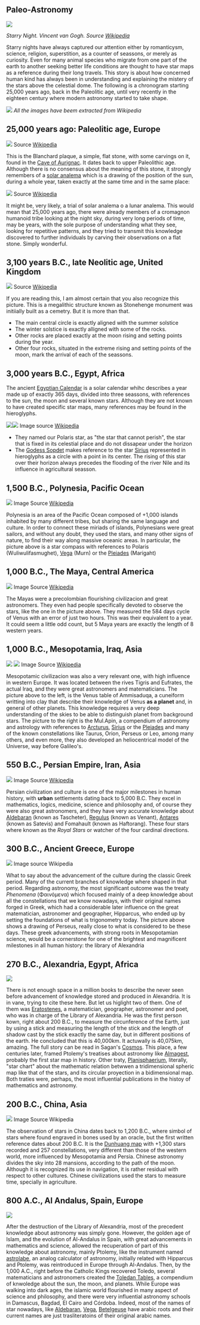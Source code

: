 ## Paleo-Astronomy

![](./Pics/StarryNight_VVG.jpg)
 
*Starry Night. Vincent van Gogh. Source [Wikipedia](https://en.wikipedia.org/wiki/The_Starry_Night)*

Starry nights have always captured our attention either by romanticysm, science, religion, superstition, as a counter of seassons, or merely as curiosity. Even for many animal species who migrate from one part of the earth to another seeking better life conditions are thought to have star maps as a reference during their long travels. This story is about how concerned human kind has always been in understanding and explaining the mistery of the stars above the celestial dome. The following is a chronogram starting 25,000 years ago, back in the Paleolitic age, until very recently in the eighteen century where modern astronomy started to take shape.

![](./Pics/astronomy_timeline.jpg)
*All the images have beem extracted from Wikipedia*


## 25,000 years ago: Paleolitic age, Europe

![](./Pics/Blanchard.jpg)
Source [Wikipedia](https://en.m.wikipedia.org/wiki/File:Blanchard_plaque.jpg)

This is the Blanchard plaque, a simple, flat stone, with some carvings on it, found in the [Cave of Aurignac](https://en.m.wikipedia.org/wiki/Aurignacian). It dates back to upper Paleolithic age. Although there is no consensus about the meaning of this stone, it strongly remembers of a [solar analema](https://en.wikipedia.org/wiki/Analemma) which is a drawing of the position of the sun, during a whole year, taken exactly at the same time and in the same place:

![](./Pics/analema.jpg)
Source [Wikipedia](https://en.wikipedia.org/wiki/Analemma)

It might be, very likely, a trial of solar analema o a lunar analema. This would mean that 25,000 years ago, there were already members of a cromagnon humanoid tribe looking at the night sky, during very long periods of time, may be years, with the sole purpose of understanding what they see, looking for repetitive patterns, and they tried to transmit this knowledge discovered to further individuals by carving their observations on a flat stone. Simply wonderful.

## 3,100 years B.C., late Neolitic age, United Kingdom

![](./Pics/Stonehenge.jpg)
Source [Wikipedia](https://en.m.wikipedia.org/wiki/Stonehenge)

If you are reading this, I am almost certain that you also recognize this picture. This is a megalithic structure known as Stonehenge monument was initiially built as a cemetry.	But it is more than that.

- The main central circle is exactly aligned with the summer solstice
- The winter solstice is exactly alligned with some of the rocks. 
- Other rocks are placed exactly at the moon rising and setting points during the year. 
- Other four rocks, situated in the extreme rising and setting points of the moon, mark the arrival of each of the seassons.


## 3,000 years B.C., Egypt, Africa

The ancient [Egyptian Calendar](https://en.wikipedia.org/wiki/Egyptian_calendar) is a solar calendar whihc describes a year made up of exactly 365 days, divided into three seassons, with references to the sun, the moon and several known stars. Although they are not known to have created specific star maps, many references may be found in the hieroglyphs. 

![](./Pics/Egypt.jpg)![](./Pics/Sopdet.jpg)
Image source [Wikipedia](https://en.wikipedia.org/wiki/Sopdet)

- They named our Polaris star, as "the star that cannot perish", the star that is fixed in its celestial place and do not dissapear under the horizon
- The [Godess Sopdet](https://en.wikipedia.org/wiki/Sopdet)
 makes reference to the star [Sirius](./Sirius_Star.md) represented in hieroglyphs as a circle with a point in its center. The rising of this star over their horizon always precedes the flooding of the river Nile and its influence in agricultural seasson.
 
## 1,500 B.C., Polynesia, Pacific Ocean

![](./Pics/Polynesia.jpg) Image Source [Wikipedia](https://en.wikipedia.org/wiki/Polynesian_navigation)

Polynesia is an area of the Pacific Ocean composed of +1,000 islands inhabited by many different tribes, but sharing the same language and culture. In order to connect these miriads of islands, Polynesians were great sailors, and without any doubt, they used the stars, and many other signs of nature, to find their way along massive oceanic areas. 	In particular, the picture above is a star compass with references to Polaris (Wuliwulifasmughet), [Vega](./Vega_Star.md) (Murn) or the [Pleiades](./Pleiades_Star_Cluster.md) (Marigaht)

## 1,000 B.C., The Maya, Central America

![](./Pics/Maya.jpg) Image Source [Wikipedia](https://en.wikipedia.org/wiki/Maya_civilization#Astronomy)

The Mayas were a precolombian flourishing civilizacion	 and great astronomers. They even had people specifically devoted to observe the stars, like the one in the picture above. They measured the 584 days cycle of Venus with an error of just two hours. This was their equivalent to a year. It could seem a little odd count, but 5 Maya years are exactly the length of 8 western years.		

## 1,000 B.C., Mesopotamia, Iraq, Asia

![](./Pics/Mesopotamia.jpg) ![](./Pics/Mesopotamia2.jpg) Image Source [Wikipedia](https://en.wikipedia.org/wiki/Maya_civilization#Astronomy)

Mesopotamic civilizacion was also a very relevant one, with high influence in western Europe. It was located between the rives Tigris and Eufrates, the actual Iraq, and they were great astronomers and matematicians. The picture above to the left, is the Venus table of Ammisaduqa, a cuneiform writting into clay that describe their knowledge of Venus **as a planet** and, in general of other planets. This knowledge requires a very deep understanding of the skies to be able to distinguish planet from background stars. The picture to the right is the Mul.Apin, a compendium of astronomy and astrology with references to [Arcturus](./Arcturus_Star.md), [Sirius](./Sirius_Star.md) or the [Pleiades](./Pleiades_Cluster.md) and many of the known constellations like Taurus, Orion, Perseus or Leo, among many others, and even more, they also developed an heliocentrical model of the Universe, way before Galileo's.

## 550 B.C., Persian Empire, Iran, Asia

![](./Pics/Persia.jpg) Image Source [Wikipedia](https://en.wikipedia.org/wiki/Maya_civilization#Astronomy)

Persian civilization and culture is one of the major milestones in human history, with **urban** settlements dating back to 5,000 B.C. They excel in mathematics, logics, medicine, science and philosophy and, of course they were also great astronomers, and they have very accurate knowledge about [Aldebaran](./Aldebaran_Star.md) (known as Tascheter), [Regulus](./Regulus_Star.md) (known as Venant), [Antares](./Antares_Star.md) (known as Satevis) and Fomahault (known as Haftorang). These four stars where known as the *Royal Stars* or watcher of the four cardinal directions.

## 300 B.C., Ancient Greece, Europe

![](./Pics/Perseus.jpg) Image source Wikipedia

What to say about the advancement of the culture during the classic Greek period. Many of the current branches of knowledge where shaped in that period. Regarding astronomy, the most significant outcome was the treaty *Phenomena* (Φαινόμενα) which focused mainly of a deep knowledge about all the constellations that we know nowadays, with their original names forged in Greek, which had a considerable later influence on the great matematician, astronomer and geographer, Hipparcus, who ended up by setting the foundations of what is trigonometry today. The picture above shows a drawing of Perseus, really close to what is considered to be these days. These greek advancements, with strong roots in Mesopotamian science, would be a cornerstone for one of the brightest and magnificent milestones in all human history: the library of Alexandria

## 270 B.C., Alexandria, Egypt, Africa

![](./Pics/Alexandria.jpg)

There is not enough space in a million books to describe the never seen before advancement of knowledge stored and produced in Alexandria. It is in vane, trying to cite these here. But let us higlight two of them. One of them was [Eratostenes](https://en.wikipedia.org/wiki/Eratosthenes),  a matematician, geographer, astronomer and poet, who was in charge of the Library of Alexandria. He was the first person kown, right about 200 B.C., to measure the circunference of the Earth, just by using a stick and measuring the length of trhe stick and the length of shadow cast by the stick exactly the same day, but in different positions of the earth. He concluded that this is 40,000km. It actuwally is 40,075km, amazing. The full story can be read in Sagan's [Cosmos](https://www.google.es/books/edition/Cosmos/cDKODQAAQBAJ?hl=es). This place, a few centuries later, framed Ptolemy's treatises about astronomy like [Almagest](https://en.wikipedia.org/wiki/Almagest), probably the first star map in history. Other traty, [Planisphaerium](https://en.wikipedia.org/wiki/Planisphaerium), literally, "star chart" about the mathematic  relation betwwen a tridimensional spheric map like that of the stars, and its circular proyection in a bidimensional map. Both traties were, perhaps, the most influential publications in the histoy of mathematics and astronomy.


## 200 B.C., China, Asia

![](./Pics/China.jpg) Image Source Wikipedia

The observation of stars in China dates back to 1,200 B.C., where simbol of stars where found engraved in bones used by an oracle, but the first written reference dates about 200 B.C. It is the [Dunhuang map](https://en.wikipedia.org/wiki/Dunhuang_Star_Chart) with +1,300 stars recorded and 257 constellations, very different than those of the western world, more influenced by Mesopotamia and Persia. Chinese astronomy divides the sky into 28 mansions, according to the path of the moon. Although it is recognized its use in navigation, it is rather residual with respect to other cultures. Chinese civilizations used the stars to measure time, specially in agriculture.


## 800 A.C.,  Al Andalus, Spain, Europe


![](./Pics/Astrolabe.jpg)

After the destruction of the Library of Alexandria, most of the precedent knowledge about astronomy was simply gone. However, the golden age of Islam, and the evolution of Al-Andalus in Spain, with great advancements in mathematics and science, allowed the recuperation of part of this knowledge about astronomy, mainly Ptolemy,  like the instrument named [astrolabe](https://en.wikipedia.org/wiki/Astrolabe), an analog calculator of astronomy, initially related with Hipparcus and Ptolemy, was reintroduced in Europe through Al-Andalus. Then, by the 1,000 A.C., right before the Catholic Kings recovered Toledo, several matematicians and astronomers created the [Toledan Tables](https://en.wikipedia.org/wiki/Toledan_Tables), a compendium of knwoledge about the sun, the moon, and planets. While Europe was walking into dark ages, the islamic world flourished in many aspect of science and philosophy, and there were very influential astronomy schools in Damascus, Bagdad, El Cairo and Córdoba. Indeed, most of the names of star nowadays, like [Aldebaran](./Aldebaran_Star.md), [Vega](./Vega_Star.md), [Betelgeuse](./Betelgeuse_Star.md) have arabic roots and their current names are just trasliteratoins of their original arabic names.





	

 

   


